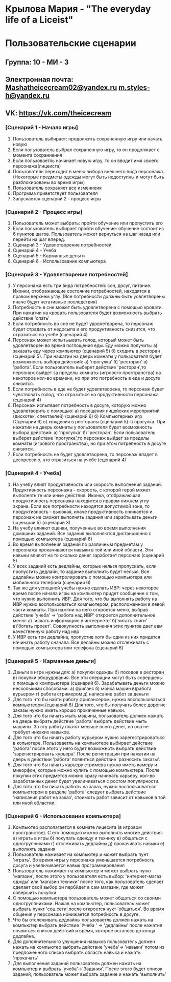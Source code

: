 # Крылова Мария - "The everyday life of a Liceist"
# Пользовательские сценарии 

## Группа: 10 - МИ - 3
## Электронная почта: Mashatheicecream02@yandex.ru   m.styles-h@yandex.ru
## VK: https://vk.com/theicecream


### [Сценарий 1 - Начало игры]

1. Пользователь выбирает: продолжить сохраненную игру или начать новую
2. Если пользователь выбрал сохраненную игру, то он продолжает с момента сохраниения
3. Если пользоваетль начинает новую игру, то он вводит имя своего персонажа(лицеиста)
4. Пользователь переходит в меню выбора внешнего вида персонажа. (Некоторые предметы одежды могут быть недоступны и могут быть        разблокированы во время игры)
5. Пользователь сохраняет все измениеия 
6. Прогрмма приветствует пользователя
7. Запускается сценарий 2 - процесс игры 

### [Сценарий 2 - Процесс игры]

1. Пользователь может выбрать: пройти обучение или пропустить его 
2. Если пользователь выбирает пройти обучение: обучение состоит из 6 пунктов шагов. Пользователь может вернуться на шаг назад или перейти на шаг вперед. 
3. Сценарий 3 - Удовлетворение потребностей 
4. Сценарий 4 - Учеба
5. Сценарий 5 - Карманные деньги
6. Сценарий 6 - Использование компьютера 

### [Сценарий 3 - Удовлетворение потребностей]

1. У персонажа есть три вида потребностей: сон, досуг, питание. Иконки, отображающие состояние потребностей, находятся в правом верхнем углу. (Все потребности должны быть уовлетворены иначе будут негативные последствия)
2. Потребность в сне может быть удовлетворена с помощью кровати. При нажатии на кровать пользователя будет возможность выбрать действие 'спать' 
3. Если потребность во сне не будет удовлетворена, то персонаж будет страдать от недосыпа и его продуктивность снизится, что отразиться на учебе (сценарий 4)
4. Персонаж может испытыывать голод, который может быть удовлетворен во время поглощения еды. Еду можно получить: а) заказать еду через компьютер (сценарий 5) б) сходить в ресторан (сценарий 5). При нажатии на дверь комнаты у пользователя будет возможность выбора действий: a) 'прогулка' б)  'ресторан' в) 'работа'. Если пользователь выберет действие 'ресторан',то персонаж выйдет за пределы комнаты (игрового пространства) на некоторое кол-во времени, но при это потребность в еде и досуге снизится.
5. Если потребность в еде не будет удовлетворена, то персонаж будет чувствовать голод, что отразиться на продуктивности персонажа (сценарий 4)
6. Персонаж испытвает потребность в досуге, которую можно удовлетворить с помощью: а) посещения лицейских мероприятий (дискотек, спектаклей) (сценарий 6) б) Компьютерных игр (Сценарий 6) в) хождения в рестораны (сценарий 5) г) прогулка.  При нажатии на дверь комнаты у пользователя будет возможность выбора действий: a) 'прогулка' б)  'ресторан'. Если пользователь выберет действие 'прогулка',то персонаж выйдет за пределы комнаты (игрового пространства), но при этом потребность в досуге снизится.
7. Если потребность не будет удовлетворена, то персонаж впадет в деспрессию, что отразиться на учебе (сценарий 4)

### [Сценарий 4 - Учеба]

1. На учебу влият продуктивность или скорость выполнения заданий. Прдуктивность персонажа - скорость, c которой герой может выполнять те или иные действия. Иконка, отображающая продуктивность персонажа находится в правом нижнем углу экрана. Если все потребности находятся допустимой зоне, то продуктивность - высокая, иначе продуктивность снижается и персонаж не сможет выполнять задания или зарабтывать деньги (сценарий 5) (сценарий 3)
2. На учебу влияют оценки, полученные во время выполнения домашних заданий. Все задания выполняются дистанционно с помощью компьютера (сценарий 6)
3. Во время выполнения заданий по различным предметам у персонажа прокачиваются навыки в той или иной области. Эти навыки влияют на то сколько денег заработает персонаж (сценарий 5)
4. У всех заданий есть дедлайны, которые нельзя пропускать, если пропустить дедлайн, то задание выполнить будет нельзя. Все дедлайны можно контролировать с помощью компьютера или мобильного телефона (сценарий 6)
5. Так же для успешной учебы нужно сделать ИВР: через некоторое время после начала игры на компьютер придет сообщение о том, что нужно выполнить ИВР. Для того, что бы выполнять работу на ИВР нужно воспользоваться компьютером, расположенном в левой части комнаты. При нажтии на него откроется меню, выбрав действие 'учеба' -> 'работа над ИВР' откроется дополнительное меню: а) 'искать информацию в интеернете' б)'читать книги' в)'ботать проект'. Cовокупность выполнения этих пунктов дает вам качественную работу над ивр  
6. У ИВР есть три дедлайна, пропустив хотя бы один из них придется начинать работу сначала. Все делайны можно отслеживать с помощью компьютера или телефона (сценарий 6)

### [Сценарий 5 - Карманные деньги]

1. Деньги в игре нужны для: a) покупки одежды б) походов в ресторан в) покупки оборудования. Все эти операции могут быть совершены с помощью компрьютера (сценарий 6). Зарабатывать деньги можно несколькими способами: а) фриланс б) мойка машин в)работа курьером г) работа стримером  д) написание работ за деньги
2. Для того что бы найти работу фрилансером, нужно воспользоваться компьютеорм.(сценарий 6) Для того, что бы получать более дорогие заказы нужно иметь хорошо прокаченные навыки.
3. Для того что бы начать мыть машины, пользователь должен нажать на дверь выбрать действие 'работа' выбрать действие мыть машины. За эту работу платят меньше всего денег, но она не требует никаких навыков.
4. Для того что бы начать работу курьером нужно зарегестрироваться в копьютере. Пользоваетль на компьютере выбирает действие 'работа' после этого у него будет возможноть выбрать действие 'зарегистрировать курьера'. После регистрации при нажатии на дверь в действии 'работа' появиться действие 'разносить заказы'.
5. Для того что бы начать карьеру стримера нужно иметь камеру и микорфон, которые можно купить с помощью компьютера. После покупки этих предметов можно сразу начинать карьеру, кол-во заработанных денег будет увеличиваться с ростом популярности.
6. Для того что бы писать работы на заказ, нужно воспользоваться компьютером в разделе 'работа' следует выбрать действие 'написания работ на заказ', стоимоть работ зависит от навыков в той или иной областии.

### [Сценарий 6 - Использование компьютера]

1. Компьютер располагается в комнате лицесита (в игровом пространстве). С его помощью можно выполнять многие действия: a) играть в игры б) покупать одежду и технику в) общаться с одногрупниками г) отслеживать дедлайны д) прокачивать навыки е) выполнять задания
2. Пользователь наживает на компьютер и может выбрать пунт 'играть'. Во время игры у персонажа уменьшается потребность досуга и увеличивается навык программирования
3. Пользователь нажимает на компьютер и может выбрать пункт 'магазин', после этого у пользователя есть выбор: 'интернет-магаз оджды' или 'магазин техники' после того, как пользователь сделает сделает свой выбор он пер6йдет в сам магазин, где может совершить покупки
4. C помощью компьютера пользователь может общаться со своими одногруппниками. Нажав на компьютер, пользователь может выбрать пункт 'соц сети',после откроется нукт 'общаться'. Во время общения у персонажа нонижается потребность в досуге.
5. Что бы отслеживать дедлайны пользоваетль должен нажать на компьютер выбрать действие 'Учеба ' -> 'дедлайны' после нажатия появиться список действий и время, которое осталось до конца дедлайна. 
6. Для дополнительного улучшения навыков пользователь должен нажать на компьютер выбрать действие 'учеба'-> 'навыки' потом из предложенного списка выбрать область навыка и нажать 'прокачать'
7. Для выполнения заданий пользователь должен нажать на компьютер и выбрать 'учеба'->'Задания'. После этого будет список заданий, пользователь может выбрать задание и нажать 'выполнить'
